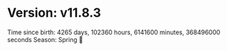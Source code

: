 # Version: v11.8.3
Time since birth: 4265 days, 102360 hours, 6141600 minutes, 368496000 seconds
Season: Spring 🌸

